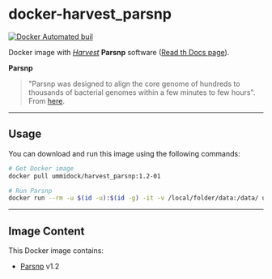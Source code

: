 # docker-harvest_parsnp

[![Docker Automated buil](https://img.shields.io/docker/automated/jrottenberg/ffmpeg.svg)](https://hub.docker.com/r/ummidock/harvest_parsnp/)

Docker image with [_Harvest_](https://harvest.readthedocs.io/en/latest/index.html) **Parsnp** software ([Read th Docs page](https://harvest.readthedocs.io/en/latest/content/parsnp.html)).

**Parsnp**
> "Parsnp was designed to align the core genome of hundreds to thousands of bacterial genomes within a few minutes to few hours". From [here](https://harvest.readthedocs.io/en/latest/content/parsnp.html).

---

## Usage

You can download and run this image using the following commands:
```bash
# Get Docker image
docker pull ummidock/harvest_parsnp:1.2-01

# Run Parsnp
docker run --rm -u $(id -u):$(id -g) -it -v /local/folder/data:/data/ ummidock/harvest_parsnp:1.2-01 parsnp –p 8 –d /data/assemblies/ –r /data/reference.fasta -o /data/output_dir/
```

---

## Image Content

This Docker image contains:
* [Parsnp](https://harvest.readthedocs.io/en/latest/content/parsnp.html) v1.2
